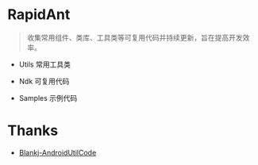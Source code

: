 # RapidAnt
> 收集常用组件、类库、工具类等可复用代码并持续更新，旨在提高开发效率。

- Utils 常用工具类

- Ndk 可复用代码

- Samples 示例代码


# Thanks
- [Blankj-AndroidUtilCode](https://github.com/Blankj/AndroidUtilCode)